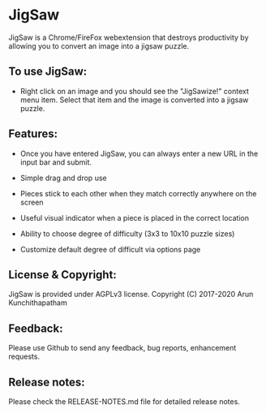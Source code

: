 # JigSaw

JigSaw is a Chrome/FireFox webextension that destroys productivity
by allowing you to convert an image into a jigsaw puzzle.

## To use JigSaw:

* Right click on an image and you should see the "JigSawize!" context
menu item.  Select that item and the image is converted into a jigsaw
puzzle.

## Features:

* Once you have entered JigSaw, you can always enter a new URL in the 
  input bar and submit.

* Simple drag and drop use

* Pieces stick to each other when they match correctly anywhere on the screen

* Useful visual indicator when a piece is placed in the correct location

* Ability to choose degree of difficulty (3x3 to 10x10 puzzle sizes)

* Customize default degree of difficult via options page


## License & Copyright:

JigSaw is provided under AGPLv3 license.
Copyright (C) 2017-2020 Arun Kunchithapatham

## Feedback:

Please use Github to send any feedback, bug reports, enhancement requests.

## Release notes:

Please check the RELEASE-NOTES.md file for detailed release notes.
